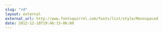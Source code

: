 ```yaml
---
slug: "rd"
layout: external
external_url: http://www.fontsquirrel.com/fonts/list/style/Monospaced
date: 2012-12-18T19:46:13-06:00
---
```

